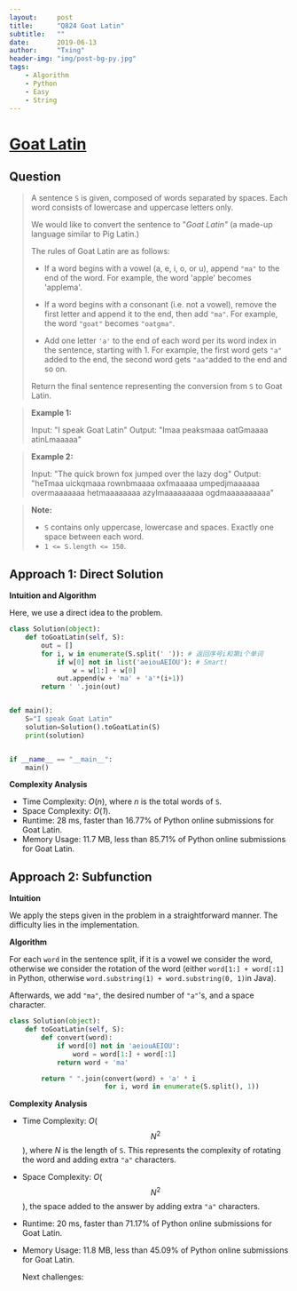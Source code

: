 ```yaml
---
layout:     post
title:      "Q824 Goat Latin"
subtitle:   ""
date:       2019-06-13
author:     "Txing"
header-img: "img/post-bg-py.jpg"
tags:
    - Algorithm
    - Python
    - Easy
    - String
---
```


# [Goat Latin](https://leetcode.com/problems/goat-latin/)

## Question 

> A sentence `S` is given, composed of words separated by spaces. Each word consists of lowercase and uppercase letters only.
>
> We would like to convert the sentence to "*Goat Latin"* (a made-up language similar to Pig Latin.)
>
> The rules of Goat Latin are as follows:
>
> - If a word begins with a vowel (a, e, i, o, or u), append `"ma"` to the end of the word.
>   For example, the word 'apple' becomes 'applema'.
>    
> - If a word begins with a consonant (i.e. not a vowel), remove the first letter and append it to the end, then add `"ma"`.
>   For example, the word `"goat"` becomes `"oatgma"`.
>    
> - Add one letter `'a'` to the end of each word per its word index in the sentence, starting with 1.
>   For example, the first word gets `"a"` added to the end, the second word gets `"aa"`added to the end and so on.
>
> Return the final sentence representing the conversion from `S` to Goat Latin. 

> **Example 1:**
>
> Input: "I speak Goat Latin"
> Output: "Imaa peaksmaaa oatGmaaaa atinLmaaaaa"

> **Example 2:**
>
> Input: "The quick brown fox jumped over the lazy dog"
> Output: "heTmaa uickqmaaa rownbmaaaa oxfmaaaaa umpedjmaaaaaa overmaaaaaaa hetmaaaaaaaa azylmaaaaaaaaa ogdmaaaaaaaaaa"

> **Note:**
>
> - `S` contains only uppercase, lowercase and spaces. Exactly one space between each word.
> - `1 <= S.length <= 150`.

## Approach 1: Direct Solution

**Intuition and Algorithm**

Here, we use a direct idea to the problem. 

```python
class Solution(object):
    def toGoatLatin(self, S):
        out = []
        for i, w in enumerate(S.split(' ')): # 返回序号i和第i个单词
            if w[0] not in list('aeiouAEIOU'): # Smart!
                w = w[1:] + w[0]
            out.append(w + 'ma' + 'a'*(i+1))
        return ' '.join(out)


def main():
    S="I speak Goat Latin"
    solution=Solution().toGoatLatin(S)
    print(solution)


if __name__ == "__main__":
    main()
```

**Complexity Analysis**

- Time Complexity: *O*(*n*), where *n* is the total words of `S`.
- Space Complexity: *O*(*1*).
- Runtime: 28 ms, faster than 16.77% of Python online submissions for Goat Latin.
- Memory Usage: 11.7 MB, less than 85.71% of Python online submissions for Goat Latin.



## Approach 2: Subfunction

**Intuition**

We apply the steps given in the problem in a straightforward manner. The difficulty lies in the implementation.

**Algorithm**

For each `word` in the sentence split, if it is a vowel we consider the word, otherwise we consider the rotation of the word (either `word[1:] + word[:1]` in Python, otherwise `word.substring(1) + word.substring(0, 1)`in Java).

Afterwards, we add `"ma"`, the desired number of `"a"`'s, and a space character.

```python
class Solution(object):
    def toGoatLatin(self, S):
        def convert(word):
            if word[0] not in 'aeiouAEIOU':
                word = word[1:] + word[:1]
            return word + 'ma'

        return " ".join(convert(word) + 'a' * i
                        for i, word in enumerate(S.split(), 1))
```



**Complexity Analysis**

- Time Complexity: *O*($$N^2​$$), where *N* is the length of `S`. This represents the complexity of rotating the word and adding extra `"a"` characters.

- Space Complexity: *O*($$N^2$$), the space added to the answer by adding extra `"a"` characters.

- Runtime: 20 ms, faster than 71.17% of Python online submissions for Goat Latin.

- Memory Usage: 11.8 MB, less than 45.09% of Python online submissions for Goat Latin.

  Next challenges: